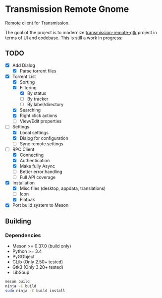 # Transmission Remote Gnome

Remote client for Transmission.

The goal of the project is to modernize [transmission-remote-gtk](https://github.com/transmission-remote-gtk/transmission-remote-gtk)
project in terms of UI and codebase. This is still a work in progress:

## TODO

- [x] Add Dialog
  - [x] Parse torrent files
- [x] Torrent List
  - [x] Sorting
  - [x] Filtering
    - [x] By status
    - [ ] By tracker
    - [ ] By label/directory
  - [x] Searching
  - [x] Right click actions
  - [ ] View/Edit properties
- [ ] Settings
  - [x] Local settings
  - [x] Dialog for configuration
  - [ ] Sync remote settings
- [ ] RPC Client
  - [x] Connecting
  - [x] Authentication
  - [x] Make fully Async
  - [ ] Better error handling
  - [ ] Full API coverage
- [x] Installation
  - [x] Misc files (desktop, appdata, translations)
  - [ ] Icon
  - [x] Flatpak
- [x] Port build system to Meson

## Building

### Dependencies

- Meson >= 0.37.0 (build only)
- Python >= 3.4
- PyGObject
- GLib (Only 2.50+ tested)
- Gtk3 (Only 3.20+ tested)
- LibSoup


```sh
meson build
ninja -C build
sudo ninja -C build install
```
